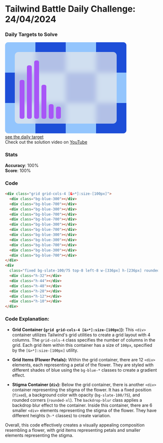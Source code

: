 # Tailwind Battle Daily Challenge: 24/04/2024

### Daily Targets to Solve

![picture of daily target](./images/24.png)  
[see the daily target](https://www.tailwindbattle.com/play/37)  
Check out the solution video on [YouTube](https://www.youtube.com/watch?v=_Za4-gQgNv0)

### Stats

**Accuracy**: 100%  
**Score**: 100%

### Code

```html
<div class="grid grid-cols-4 [&>*]:size-[100px]">
  <div class="bg-blue-300"></div>
  <div class="bg-blue-700"></div>
  <div class="bg-blue-300"></div>
  <div class="bg-blue-700"></div>
  <div class="bg-blue-700"></div>
  <div class="bg-blue-300"></div>
  <div class="bg-blue-700"></div>
  <div class="bg-blue-300"></div>
  <div class="bg-blue-300"></div>
  <div class="bg-blue-700"></div>
  <div class="bg-blue-300"></div>
  <div class="bg-blue-700"></div>
</div>
<div
  class="fixed bg-slate-100/75 top-8 left-8 w-[336px] h-[236px] rounded-xl backdrop-blur [&>*]:w-4 [&>*]:bg-purple-500 [&>*]:rounded-md flex gap-2 items-end p-4">
  <div class="h-32"></div>
  <div class="h-44"></div>
  <div class="h-48"></div>
  <div class="h-28"></div>
  <div class="h-12"></div>
  <div class="h-10"></div>
</div>
```

### Code Explanation:

- **Grid Container (`grid grid-cols-4 [&>*]:size-[100px]`):** This `<div>` container utilizes Tailwind's grid utilities to create a grid layout with 4 columns. The `grid-cols-4` class specifies the number of columns in the grid. Each grid item within this container has a size of `100px`, specified by the `[&>*]:size-[100px]` utility.

- **Grid Items (Flower Petals):** Within the grid container, there are 12 `<div>` elements, each representing a petal of the flower. They are styled with different shades of blue using the `bg-blue-*` classes to create a gradient effect.

- **Stigma Container (`div`):** Below the grid container, there is another `<div>` container representing the stigma of the flower. It has a fixed position (`fixed`), a background color with opacity (`bg-slate-100/75`), and rounded corners (`rounded-xl`). The `backdrop-blur` class applies a backdrop blur effect to the container. Inside this container, there are 6 smaller `<div>` elements representing the stigma of the flower. They have different heights (`h-*` classes) to create variation.

Overall, this code effectively creates a visually appealing composition resembling a flower, with grid items representing petals and smaller elements representing the stigma.